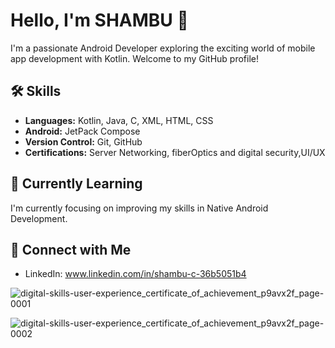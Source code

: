 # Hello, I'm SHAMBU 👋

I'm a passionate Android Developer exploring the exciting world of mobile app development with Kotlin. Welcome to my GitHub profile!

## 🛠️ Skills

- **Languages:** Kotlin, Java, C, XML, HTML, CSS
- **Android:** JetPack Compose
- **Version Control:** Git, GitHub
- **Certifications:** Server Networking, fiberOptics and digital security,UI/UX

## 🌱 Currently Learning

I'm currently focusing on improving my skills in Native Android Development.

## 🤝 Connect with Me

- LinkedIn: www.linkedin.com/in/shambu-c-36b5051b4 


![digital-skills-user-experience_certificate_of_achievement_p9avx2f_page-0001](https://github.com/shambuchandran/shambuchandran/assets/142157293/20a2fd31-5b17-4556-b500-18fcfce13c1f)

![digital-skills-user-experience_certificate_of_achievement_p9avx2f_page-0002](https://github.com/shambuchandran/shambuchandran/assets/142157293/d88fb07a-3981-4462-b756-0d5a8778ede8)

